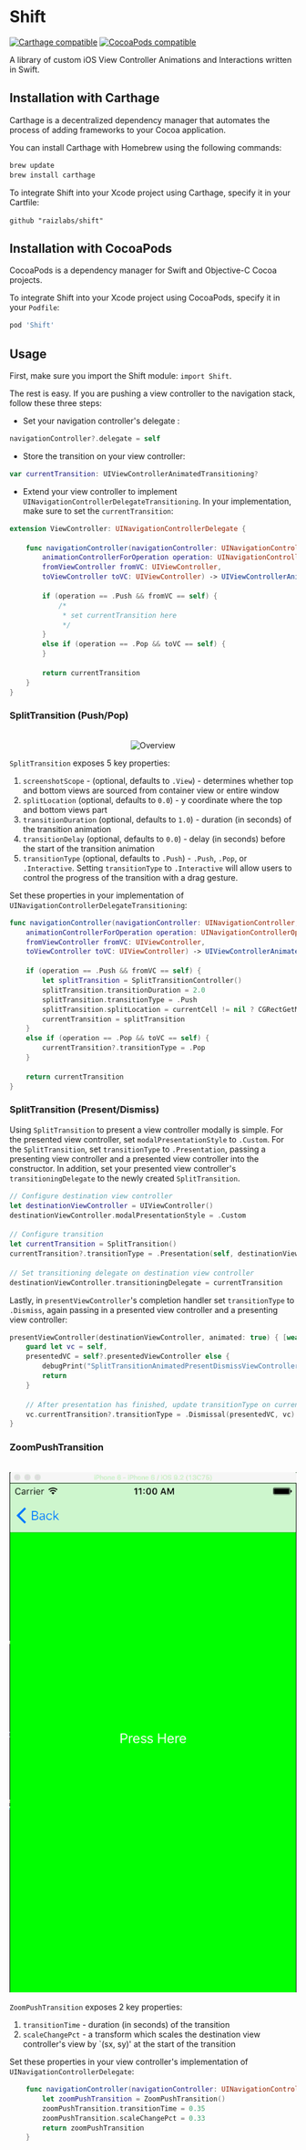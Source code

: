 # Shift
[![Carthage compatible](https://img.shields.io/badge/Carthage-compatible-4BC51D.svg?style=flat)](https://github.com/Carthage/Carthage)
[![CocoaPods compatible](https://img.shields.io/cocoapods/v/Shift.svg)](https://github.com/CocoaPods/CocoaPods)

A library of custom iOS View Controller Animations and Interactions written in Swift.

## Installation with Carthage

Carthage is a decentralized dependency manager that automates the process of adding frameworks to your Cocoa application.

You can install Carthage with Homebrew using the following commands:

```sh
brew update
brew install carthage
```

To integrate Shift into your Xcode project using Carthage, specify it in your Cartfile:

`github "raizlabs/shift"`

## Installation with CocoaPods

CocoaPods is a dependency manager for Swift and Objective-C Cocoa projects.

To integrate Shift into your Xcode project using CocoaPods, specify it in your `Podfile`:

```ruby
pod 'Shift'
```

## Usage

First, make sure you import the Shift module: `import Shift`.

The rest is easy. If you are pushing a view controller to the navigation stack, follow these three steps:

- Set your navigation controller's delegate :

```swift
navigationController?.delegate = self
```
- Store the transition on your view controller:

```swift
var currentTransition: UIViewControllerAnimatedTransitioning?
```

- Extend your view controller to implement `UINavigationControllerDelegateTransitioning`. In your implementation, make sure to set the `currentTransition`:

```swift
extension ViewController: UINavigationControllerDelegate {

    func navigationController(navigationController: UINavigationController,
        animationControllerForOperation operation: UINavigationControllerOperation,
        fromViewController fromVC: UIViewController,
        toViewController toVC: UIViewController) -> UIViewControllerAnimatedTransitioning? {

        if (operation == .Push && fromVC == self) {
            /*
             * set currentTransition here
             */
        }
        else if (operation == .Pop && toVC == self) {
        }

        return currentTransition
    }
}

```

### SplitTransition (Push/Pop)

<p align="center" >
<br/>
<img src="https://raw.github.com/raizlabs/shift/master/SplitTransition.gif" alt="Overview" />
<br/>
</p>

`SplitTransition` exposes 5 key properties:

1. `screenshotScope` - (optional, defaults to `.View`) - determines whether top and bottom views are sourced from container view or entire window
2. `splitLocation` (optional, defaults to `0.0`) - y coordinate where the top and bottom views part
3. `transitionDuration` (optional, defaults to `1.0`) - duration (in seconds) of the transition animation 
4. `transitionDelay` (optional, defaults to `0.0`) - delay (in seconds) before the start of the transition animation
5. `transitionType` (optional, defaults to `.Push`) - `.Push`, `.Pop`, or `.Interactive`. Setting `transitionType` to `.Interactive` will allow users to control the progress of the transition with a drag gesture.

Set these properties in your implementation of	`UINavigationControllerDelegateTransitioning`:

```swift
func navigationController(navigationController: UINavigationController,
    animationControllerForOperation operation: UINavigationControllerOperation,
    fromViewController fromVC: UIViewController,
    toViewController toVC: UIViewController) -> UIViewControllerAnimatedTransitioning? {

    if (operation == .Push && fromVC == self) {
        let splitTransition = SplitTransitionController()
        splitTransition.transitionDuration = 2.0
        splitTransition.transitionType = .Push
        splitTransition.splitLocation = currentCell != nil ? CGRectGetMidY(currentCell!.frame) : CGRectGetMidY(view.frame)
        currentTransition = splitTransition
    }
    else if (operation == .Pop && toVC == self) {
        currentTransition?.transitionType = .Pop
    }

    return currentTransition
}
```

### SplitTransition (Present/Dismiss)

Using `SplitTransition` to present a view controller modally is simple. For the presented view controller, set `modalPresentationStyle` to `.Custom`. For the `SplitTransition`, set `transitionType` to `.Presentation`, passing a presenting view controller and a presented view controller into the constructor. In addition, set your presented view controller's `transitioningDelegate` to the newly created `SplitTransition`.

```swift
// Configure destination view controller
let destinationViewController = UIViewController()
destinationViewController.modalPresentationStyle = .Custom

// Configure transition
let currentTransition = SplitTransition()
currentTransition?.transitionType = .Presentation(self, destinationViewController)

// Set transitioning delegate on destination view controller
destinationViewController.transitioningDelegate = currentTransition
```

Lastly, in `presentViewController`'s completion handler set `transitionType` to `.Dismiss`, again passing in a presented view controller and a presenting view controller:

```swift
presentViewController(destinationViewController, animated: true) { [weak self] () -> Void in
    guard let vc = self,
    presentedVC = self?.presentedViewController else {
        debugPrint("SplitTransitionAnimatedPresentDismissViewControllerViewController has been deallocated")
        return
    }

    // After presentation has finished, update transitionType on currentTransition
    vc.currentTransition?.transitionType = .Dismissal(presentedVC, vc)
}
```

### ZoomPushTransition

<p align="center" >
<br/>
<img src="ZoomPushTransition.gif" alt="Overview" />
<br/>
</p>

`ZoomPushTransition` exposes 2 key properties:

1. `transitionTime` - duration (in seconds) of the transition
2. `scaleChangePct` - a transform which scales the destination view controller's view by `(sx, sy)' at the start of the transition

Set these properties in your view controller's implementation of	`UINavigationControllerDelegate`:


```swift
    func navigationController(navigationController: UINavigationController, animationControllerForOperation operation: UINavigationControllerOperation, fromViewController fromVC: UIViewController, toViewController toVC: UIViewController) -> UIViewControllerAnimatedTransitioning? {
        let zoomPushTransition = ZoomPushTransition()
        zoomPushTransition.transitionTime = 0.35
        zoomPushTransition.scaleChangePct = 0.33
        return zoomPushTransition
    }
```
